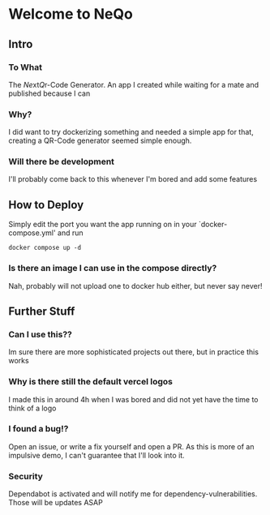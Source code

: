 # Welcome to NeQo

## Intro
### To What
The *Ne*xt*Q*r-C*o*de Generator. An app I created while waiting for a mate and published because I can

### Why?
I did want to try dockerizing something and needed a simple app for that, 
creating a QR-Code generator seemed simple enough.

### Will there be development
I'll probably come back to this whenever I'm bored and add some features

## How to Deploy
Simply edit the port you want the app running on in your `docker-compose.yml' and run 
```
docker compose up -d
```

### Is there an image I can use in the compose directly?
Nah, probably will not upload one to docker hub either, but never say never!

## Further Stuff
### Can I use this??
Im sure there are more sophisticated projects out there, but in practice this works

### Why is there still the default vercel logos
I made this in around 4h when I was bored and did not yet have the time to think of a logo

### I found a bug!?
Open an issue, or write a fix yourself and open a PR. As this is more of an impulsive demo,
I can't guarantee that I'll look into it.

### Security
Dependabot is activated and will notify me for dependency-vulnerabilities. Those will be updates ASAP
